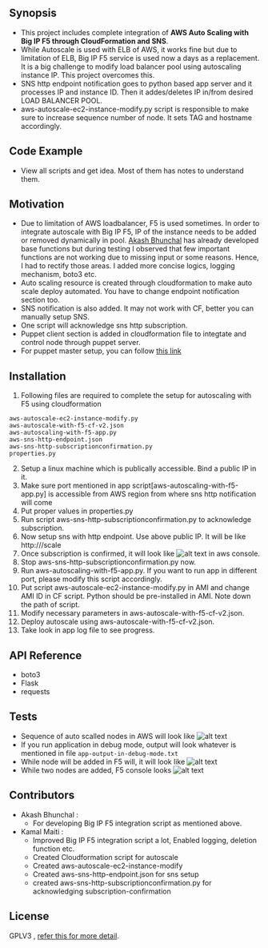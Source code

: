 ## Synopsis

- This project includes complete integration of **AWS Auto Scaling with Big IP F5 through CloudFormation and SNS**. 
- While Autoscale is used with ELB of AWS, it works fine but due to limitation of ELB, Big IP F5 service is used now a days as a replacement. It is a big challenge to modify load balancer pool using autoscaling instance IP. This project overcomes this.
- SNS http endpoint notification goes to python based app server and it processes IP and instance ID. Then it addes/deletes IP in/from desired LOAD BALANCER POOL.
- aws-autoscale-ec2-instance-modify.py script is responsible to make sure to increase sequence number of node. It sets TAG and hostname accordingly. 

## Code Example
- View all scripts and get idea. Most of them has notes to understand them.

## Motivation
-  Due to limitation of AWS loadbalancer, F5 is used sometimes. In order to integrate autoscale with Big IP F5, IP of the instance needs to be added or removed dynamically in pool. [Akash Bhunchal](https://github.com/akashbhunchal/AWSAutoScalingWithF5/) has already developed base functions but during testing I observed that few important functions are not working due to missing input or some reasons. Hence, I had to rectify those areas. I added more concise logics, logging mechanism, boto3 etc.
- Auto scaling resource is created through cloudformation to make auto scale deploy automated. You have to change endpoint notification section too.
- SNS notification is also added. It may not work with CF, better you can manually setup SNS.
- One script will acknowledge sns http subscription.
- Puppet client section is added in cloudformation file to integtate and control node through puppet server.
- For puppet master setup, you can follow [this link](https://github.com/kmaiti/automation/blob/master/util-puppetmaster.json)


## Installation
1. Following files are required to complete the setup for autoscaling with F5 using cloudformation 
```
aws-autoscale-ec2-instance-modify.py
aws-autoscale-with-f5-cf-v2.json
aws-autoscaling-with-f5-app.py
aws-sns-http-endpoint.json
aws-sns-http-subscriptionconfirmation.py
properties.py
```
2. Setup a linux machine which is publically accessible. Bind a public IP in it. 
3. Make sure port mentioned in app script[aws-autoscaling-with-f5-app.py] is accessible from AWS region from where sns http notification will come
4. Put proper values in properties.py
5. Run script aws-sns-http-subscriptionconfirmation.py to acknowledge subscription.
6. Now setup sns with http endpoint. Use above public IP. It will be like http://<publicIP>/scale
7. Once subscription is confirmed, it will look like ![alt text](https://github.com/kmaiti/AWSAutoScalingWithF5andCloudFormation/subscription.jpg "this") in aws console.
8. Stop aws-sns-http-subscriptionconfirmation.py now.
9. Run aws-autoscaling-with-f5-app.py. If you want to run app in different port, please modify this script accordingly.
10. Put script aws-autoscale-ec2-instance-modify.py in AMI and change AMI ID in CF script. Python should be pre-installed in AMI. Note down the path of script.
11. Modify necessary parameters in aws-autoscale-with-f5-cf-v2.json.
12. Deploy autoscale using aws-autoscale-with-f5-cf-v2.json. 
13. Take look in app log file to see progress.

## API Reference

- boto3
- Flask
- requests

## Tests

- Sequence of auto scalled nodes in AWS will look like ![alt text](https://github.com/kmaiti/AWSAutoScalingWithF5andCloudFormation/3.jpg)
- If you run application in debug mode, output will look whatever is mentioned in file `app-output-in-debug-mode.txt`
- While node will be added in F5 will, it will look like ![alt text](https://github.com/kmaiti/AWSAutoScalingWithF5andCloudFormation/node-added-in-f5.jpg "this")
- While two nodes are added, F5 console looks ![alt text](https://github.com/kmaiti/AWSAutoScalingWithF5andCloudFormation/two-nodes-added-in-f5-pool.jpg "this")


## Contributors
- Akash Bhunchal : 
   - For developing Big IP F5 integration script as mentioned above.
- Kamal Maiti : 
    - Improved Big IP F5 integration script a lot, Enabled logging, deletion function etc.
    - Created Cloudformation script for autoscale
    - Created aws-autoscale-ec2-instance-modify
    - Created aws-sns-http-endpoint.json for sns setup
    - created aws-sns-http-subscriptionconfirmation.py for acknowledging subscription-confirmation

## License

GPLV3 , [refer this for more detail](https://github.com/kmaiti/AWSAutoScalingWithF5andCloudFormation/blob/master/LICENSE).
